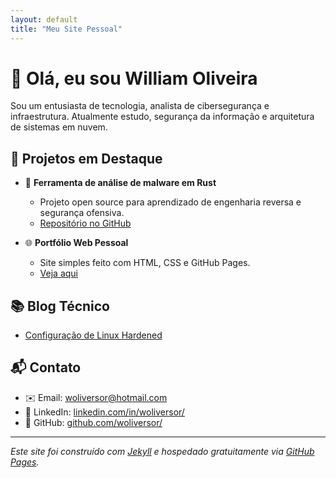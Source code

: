```yaml
---
layout: default
title: "Meu Site Pessoal"
---
```


# 👋 Olá, eu sou William Oliveira

Sou um entusiasta de tecnologia, analista de cibersegurança e infraestrutura. Atualmente estudo, segurança da informação e arquitetura de sistemas em nuvem.

## 🚀 Projetos em Destaque

- 🔐 **Ferramenta de análise de malware em Rust**
  - Projeto open source para aprendizado de engenharia reversa e segurança ofensiva.
  - [Repositório no GitHub](https://github.com/woliversor/malware-rust)

- 🌐 **Portfólio Web Pessoal**
  - Site simples feito com HTML, CSS e GitHub Pages.
  - [Veja aqui](https://woliversor.github.io/portfolio)

## 📚 Blog Técnico

- [Configuração de Linux Hardened](./posts/Linux.md)

## 📬 Contato

- ✉️ Email: woliversor@hotmail.com
- 💼 LinkedIn: [linkedin.com/in/woliversor/](https://www.linkedin.com/in/woliversor/)
- 🐙 GitHub: [github.com/woliversor/](https://github.com/woliversor/)

---

*Este site foi construído com [Jekyll](https://jekyllrb.com) e hospedado gratuitamente via [GitHub Pages](https://pages.github.com).*
